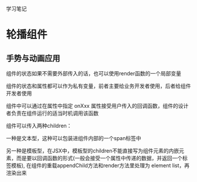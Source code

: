 学习笔记

# 轮播组件
## 手势与动画应用
组件的状态如果不需要外部传入的话，也可以使用render函数的一个局部变量

组件的状态和属性都可以作为私有变量，前者主要给业务开发者使用，后者给组件开发者使用

组件中可以通过在属性中指定 onXxx 属性接受用户传入的回调函数，组件的设计者负责在组件运行的适当时机调用该函数

组件可以传入两种children：

一种是文本型，这种可以包装进组件内部的一个span标签中

另一种是模板型，在JSX中，模板型的children不能直接写为组件元素的内嵌元素，而是要以回调函数的形式(一般会接受一个属性中传递的数据，并返回一个标签模板), 在组件的重载appendChild方法和render方法里处理为 element list，再渲染出来